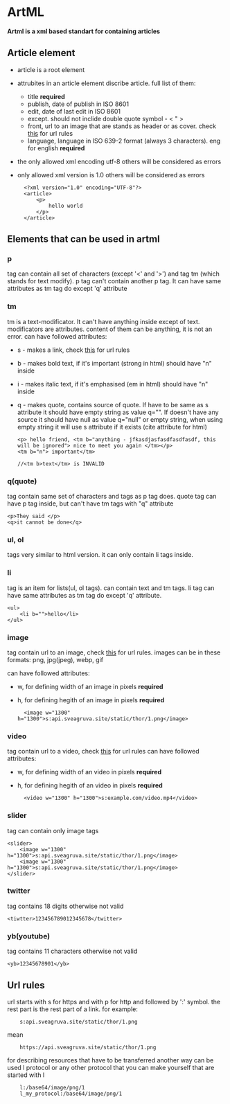 # ArtML


**Artml is a xml based standart for containing articles**


## Article element
- article is a root element
- attrubites in an article element discribe article. full list of them:
    - title **required**
    - publish, date of publish in ISO 8601
    - edit, date of last edit in ISO 8601
    - except. should not inclide double quote symbol - < " >
    - front, url to an image that are stands as header or as cover. check [this](#url-rules) for url rules
    - language, language in ISO 639-2 format (always 3 characters). eng for english  **required** 
- the only allowed xml encoding utf-8 others will be considered as errors
- only allowed xml version is 1.0 others will be considered as errors

        <?xml version="1.0" encoding="UTF-8"?>
        <article>
            <p>
                hello world
            </p>
        </article>


## Elements that can be used in artml

### p
tag can contain all set of characters (except '<' and '>') and tag tm (which stands for text modify). p tag can't contain another p tag. It can have same attributes as tm tag do except 'q' attribute

### tm
tm is a text-modificator. It can't have anything inside except of text. modificators are attributes. content of them can be anything, it is not an error.
can have followed attributes:

- s - makes a link, check [this](#url-rules) for url rules
- b - makes bold text, if it's important (strong in html) should have "n" inside
- i - makes italic text, if it's emphasised (em in html) should have "n" inside
- q - makes quote, contains source of quote. If have to be same as s attribute it should have empty string as value q="". If doesn't have any source it should have null as value q="null" or empty string, when using empty string it will use s attribute if it exists (cite attribute for html)

      <p> hello friend, <tm b="anything - jfkasdjasfasdfasdfasdf, this will be ignored"> nice to meet you again </tm></p>
      <tm b="n"> important</tm>
      
      //<tm b>text</tm> is INVALID


### q(quote)
tag contain same set of characters and tags as p tag does. quote tag can have p tag inside, but can't have tm tags with "q" attribute

    <p>They said </p>
    <q>it cannot be done</q>


### ul, ol
tags very similar to html version. it can only contain li tags inside.

### li
tag is an item for lists(ul, ol tags). can contain text and tm tags. li tag can have same attributes as tm tag do except 'q' attribute.

    <ul>
        <li b="">hello</li>
    </ul>

### image
tag contain url to an image, check [this](#url-rules) for url rules.
images can be in these formats: png, jpg(jpeg), webp, gif

can have followed attributes:

- w, for defining width of an image in pixels **required**
- h, for defining hegith of an image in pixels **required**


        <image w="1300" h="1300">s:api.sveagruva.site/static/thor/1.png</image>
    

### video
tag contain url to a video, check [this](#url-rules) for url rules
can have followed attributes:

- w, for defining width of an video in pixels **required**
- h, for defining hegith of an video in pixels **required**

        <video w="1300" h="1300">s:example.com/video.mp4</video>


### slider
tag can contain only image tags

    <slider> 
        <image w="1300" h="1300">s:api.sveagruva.site/static/thor/1.png</image>
        <image w="1300" h="1300">s:api.sveagruva.site/static/thor/1.png</image>
    </slider>


### twitter
tag contains 18 digits otherwise not valid

    <tiwtter>123456789012345678</twitter>

### yb(youtube)
tag contains 11 characters otherwise not valid

    <yb>12345678901</yb>





## Url rules
url starts with s for https and with p for http  and followed by ':' symbol. the rest part is the rest part of a link. for example:

        s:api.sveagruva.site/static/thor/1.png
        
mean

        https://api.sveagruva.site/static/thor/1.png
        
for describing resources that have to be transferred another way can be used l protocol or any other protocol that you can make yourself that are started with l
        
        l:/base64/image/png/1
        l_my_protocol:/base64/image/png/1
